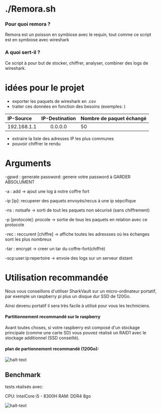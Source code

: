 # ./Remora.sh
### Pour quoi remora ?
Remora est un poisson en symbiose avec le requin, tout comme ce script est en symbiose avec wireshark

### A quoi sert-il ?

Ce script à pour but de stocker, chiffrer, analyser, combiner des logs de wireshark.

# idées pour le projet
- exporter les paquets de wireshark en .csv
- traiter ces données en fonction des besoins (exemples: )

| IP-Source     | IP-Destination  |        Nombre de paquet échangé |
| :------------ | :-------------: | :-------------  |
| 192.168.1.1   |     0.0.0.0     |        50       |


- extraire la liste des adresses IP les plus communes
- pouvoir chiffrer le rendu

# Arguments
-gpwd : generate password: genere votre password à GARDER ABSOLUMENT

-a : add -> ajout une log à notre coffre fort

-ip [ip]: recuperer des paquets envoyés/recus à une ip sépcifique 

-ns : notsafe -> sorti de tout les paquets non sécurisé (sans chiffrement)

-p [protocole]: procole -> sortie de tous les paquets en relation avec ce protocole

-rec : reccurent [chiffre] -> affiche toutes les adressses où les échanges sont les plus nombreux

-tar : encrypt -> creer un tar du coffre-fort(chiffré)

-scp:user:ip:repertoire -> envoie des logs sur un serveur distant

# Utilisation recommandée
Nous vous conseillons d'utiliser SharkVault sur un micro-ordinateur portatif, par exemple un raspberry pi plus un disque dur SSD de 120Go.

Ainsi devenu portatif il sera très facile à utilisé pour vous les techniciens.

#### Partitionnement recommandé sur le raspberry

Avant toutes choses, si votre raspberry est composé d'un stockage principale (comme une carte SD) vous pouvez réalisé un RAID1 avec le stockage additionnel (SSD conseillé).

#### plan de partionnement recommandé (120Go): 

![halt-text](https://i.ibb.co/93hYz7R/bien-se-passer.png)

## Benchmark

tests réalisés avec:

CPU: IntelCore i5 - 8300H
RAM: DDR4 8go

![halt-text](https://i.ibb.co/gPYXpXq/Sans-titre.png)
